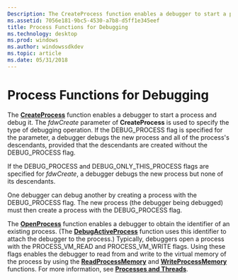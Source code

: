 ```yaml
---
Description: The CreateProcess function enables a debugger to start a process and debug it.
ms.assetid: 7056e181-9bc5-4530-a7b8-d5ff1e345eef
title: Process Functions for Debugging
ms.technology: desktop
ms.prod: windows
ms.author: windowssdkdev
ms.topic: article
ms.date: 05/31/2018
---
```


# Process Functions for Debugging

The [**CreateProcess**](https://msdn.microsoft.com/en-us/library/ms682425(v=VS.85).aspx) function enables a debugger to start a process and debug it. The *fdwCreate* parameter of **CreateProcess** is used to specify the type of debugging operation. If the DEBUG\_PROCESS flag is specified for the parameter, a debugger debugs the new process and all of the process's descendants, provided that the descendants are created without the DEBUG\_PROCESS flag.

If the DEBUG\_PROCESS and DEBUG\_ONLY\_THIS\_PROCESS flags are specified for *fdwCreate*, a debugger debugs the new process but none of its descendants.

One debugger can debug another by creating a process with the DEBUG\_PROCESS flag. The new process (the debugger being debugged) must then create a process with the DEBUG\_PROCESS flag.

The [**OpenProcess**](https://msdn.microsoft.com/en-us/library/ms684320(v=VS.85).aspx) function enables a debugger to obtain the identifier of an existing process. (The [**DebugActiveProcess**](https://msdn.microsoft.com/en-us/library/ms679295(v=VS.85).aspx) function uses this identifier to attach the debugger to the process.) Typically, debuggers open a process with the PROCESS\_VM\_READ and PROCESS\_VM\_WRITE flags. Using these flags enables the debugger to read from and write to the virtual memory of the process by using the [**ReadProcessMemory**](https://msdn.microsoft.com/en-us/library/ms680553(v=VS.85).aspx) and [**WriteProcessMemory**](https://msdn.microsoft.com/en-us/library/ms681674(v=VS.85).aspx) functions. For more information, see [**Processes and Threads**](https://msdn.microsoft.com/en-us/library/ms684841(v=VS.85).aspx).

 

 



